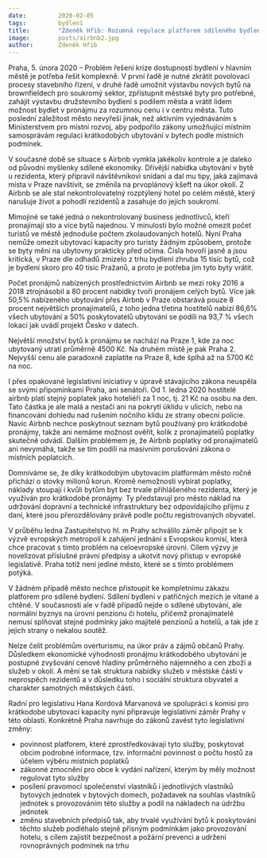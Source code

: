 ```yaml
---
date:         2020-02-05
tags:         bydlení
title:        "Zdeněk Hřib: Rozumná regulace platforem sdíleného bydlení je jedním z mnoha kroků k řešení krize dostupnosti bydlení v Praze"
image: 	      posts/airbnb2.jpg
author:       Zdeněk Hřib
---
```


Praha, 5. února 2020 – Problém řešení krize dostupnosti bydlení v hlavním městě je potřeba řešit komplexně. V první řadě je nutné zkrátit povolovací procesy stavebního řízení, v druhé řadě umožnit výstavbu nových bytů na brownfieldech pro soukromý sektor, zpřístupnit městské byty pro potřebné, zahájit výstavbu družstevního bydlení s podílem města a vrátit lidem možnost bydlet v pronájmu za rozumnou cenu i v centru města. Tuto poslední záležitost město nevyřeší jinak, než aktivním vyjednáváním s Ministerstvem pro místní rozvoj, aby podpořilo zákony umožňující místním samosprávám regulaci krátkodobých ubytování v bytech podle místních podmínek.

V současné době se situace s Airbnb vymkla jakékoliv kontrole a je daleko od původní myšlenky sdílené ekonomiky. Dřívější nabídka ubytování v bytě u rezidenta, který připravil návštěvníkovi snídani a dal mu tipy, jaká zajímavá místa v Praze navštívit, se změnila na prvoplánový kšeft na úkor okolí. Z Airbnb se ale stal nekontrolovatelný rozptýlený hotel po celém městě, který narušuje život a pohodlí rezidentů a zasahuje do jejich soukromí. 

Mimojiné se také jedná o nekontrolovaný business jednotlivců, kteří pronajímají sto a více bytů najednou. V minulosti bylo možné omezit počet turistů ve městě jednoduše počtem zkolaudovaných hotelů. Nyní Praha nemůže omezit ubytovací kapacity pro turisty žádným způsobem, protože se byty mění na ubytovny prakticky před očima. Čísla hovoří jasně a jsou kritická, v Praze dle odhadů zmizelo z trhu bydlení zhruba 15 tisíc bytů, což je bydlení skoro pro 40 tisíc Pražanů, a proto je potřeba jim tyto byty vrátit.

Počet pronájmů nabízených prostřednictvím Airbnb se mezi roky 2016 a 2018 ztrojnásobil a 80 procent nabídky tvoří pronájem celých bytů. Více jak 50,5% nabízeného ubytování přes Airbnb v Praze obstarává pouze 8 procent největších pronajímatelů, z toho jedna třetina hostitelů nabízí 86,6% všech ubytování a 50% poskytovatelů ubytování se podílí na 93,7 % všech lokací jak uvádí projekt Česko v datech. 

Největší množství bytů k pronájmu se nachází na Praze 1, kde za noc ubytovaný utratí průměrně 4500 Kč. Na druhém místě je pak Praha 2. Nejvyšší cenu ale paradoxně zaplatíte na Praze 8, kde šplhá až na 5700 Kč na noc.

I přes opakované legislativní iniciativy v úpravě stávajícího zákona neuspěla se svými připomínkami Praha, ani senátoři. Od 1. ledna 2020 hostitelé airbnb platí stejný poplatek jako hoteliéři za 1 noc, tj. 21 Kč na osobu na den. Tato částka je ale malá a nestačí ani na pokrytí úklidu v ulicích, nebo na financování dohledu nad rušením nočního klidu ze strany obecní policie. Navíc Airbnb nechce poskytnout seznam bytů používaný pro krátkodobé pronájmy, takže ani nemáme možnost ověřit, kolik z pronajímatelů poplatky skutečně odvádí. Dalším problémem je, že Airbnb poplatky od pronajímatelů ani nevymáhá, takže se tím podílí na masivním porušování zákona o místních poplatcích. 

Domníváme se, že díky krátkodobým ubytovacím platformám město ročně přichází o stovky milionů korun. Kromě nemožnosti vybírat poplatky, náklady stoupají i kvůli bytům byt bez trvale přihlášeného rezidenta, který je využíván pro krátkodobé pronájmy. Ty představují pro město náklad na udržování dopravní a technické infrastruktury bez odpovídajícího příjmu z daní, které jsou přerozdělovány právě podle počtu registrovaných obyvatel.

V průběhu ledna Zastupitelstvo hl. m Prahy schválilo záměr připojit se k výzvě evropských metropolí k zahájení jednání s Evropskou komisí, která chce pracovat s tímto problém na celoevropské úrovni. Cílem výzvy je novelizovat příslušné právní předpisy a ukotvit nový přístup v evropské legislativě. Praha totiž není jediné město, které se s tímto problémem potýká. 

V žádném případě město nechce přistoupit ke kompletnímu zákazu platforem pro sdílené bydlení. Sdílení bydlení v patřičných mezích je vítané a chtěné. V současnosti ale v řadě případů nejde o sdílené ubytování, ale normální byznys na úrovni penzionu či hotelu, přičemž pronajímatelé nemusí splňovat stejné podmínky jako majitelé penzionů a hotelů, a tak jde z jejich strany o nekalou soutěž. 

Nelze čelit problémům overturismu, na úkor práv a zájmů občanů Prahy. Důsledkem ekonomické výhodnosti pronájmu krátkodobého ubytování je postupné zvyšování cenové hladiny průměrného nájemného a cen zboží a služeb v okolí. A mění se tak struktura nabídky služeb v městské části v neprospěch rezidentů a v důsledku toho i sociální struktura obyvatel a charakter samotných městských částí. 

Radní pro legislativu Hana Kordová Marvanová ve spolupráci s komisí pro krátkodobé ubytovací kapacity nyní připravuje legislativní záměr Prahy v této oblasti. Konkrétně Praha navrhuje do zákonů zavést tyto legislativní změny: 
* povinnost platforem, které zprostředkovávají tyto služby, poskytovat obcím podrobné informace, tzv. informační povinnost o počtu hostů za účelem výběru místních poplatků
* zákonné zmocnění pro obce k vydání nařízení, kterým by měly možnost regulovat tyto služby
* posílení pravomocí společenství vlastníků i jednotlivých vlastníků bytových jednotek v bytových domech, požadavek na souhlas vlastníků jednotek s provozováním této služby a podíl na nákladech na údržbu jednotek
* změnu stavebních předpisů tak, aby trvalé využívání bytů k poskytování těchto služeb podléhalo stejně přísným podmínkám jako provozování hotelu, s cílem zajistit bezpečnost a požární prevenci a udržení rovnoprávných podmínek na trhu
